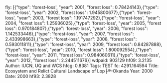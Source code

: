 fly: [{"type": 'forest-loss', "year": 2001, "forest loss": 0.78424143},{"type": 'forest-loss', "year": 2002, "forest loss": 1.945800677},{"type": 'forest-loss', "year": 2003, "forest loss": 1.191747292},{"type": 'forest-loss', "year": 2004, "forest loss": 1.25936025},{"type": 'forest-loss', "year": 2005, "forest loss": 0.970184807},{"type": 'forest-loss', "year": 2006, "forest loss": 1.142533446},{"type": 'forest-loss', "year": 2007, "forest loss": 2.433998663},{"type": 'forest-loss', "year": 2008, "forest loss": 0.593011811},{"type": 'forest-loss', "year": 2009, "forest loss": 0.84287888},{"type": 'forest-loss', "year": 2010, "forest loss": 1.800092554},{"type": 'forest-loss', "year": 2011, "forest loss": 0.984060611},{"type": 'forest-loss', "year": 2012, "forest loss": 2.244511676}]
wdpaid: 903129
hf09: 3.2135
Author: IUCN, UQ and WCS
hfcg: 0.8381
Tags: TEST
fc: 4291.164594
Title: Ecosystem and Relict Cultural Landscape of Lop├®-Okanda
Year: 2000
Date: 2000
hf93: 2.3828

